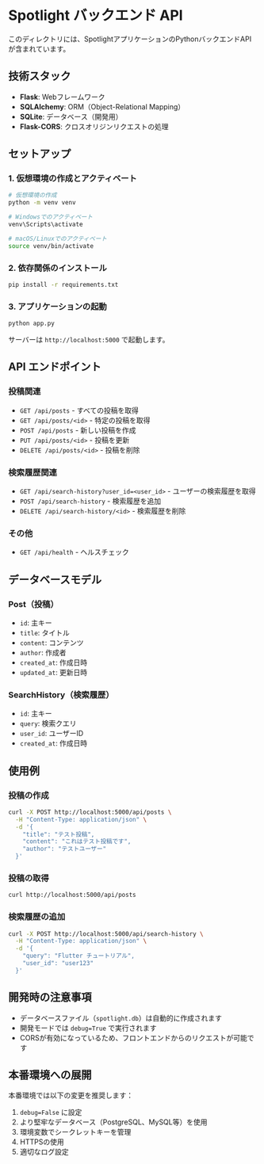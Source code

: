# Spotlight バックエンド API

このディレクトリには、SpotlightアプリケーションのPythonバックエンドAPIが含まれています。

## 技術スタック

- **Flask**: Webフレームワーク
- **SQLAlchemy**: ORM（Object-Relational Mapping）
- **SQLite**: データベース（開発用）
- **Flask-CORS**: クロスオリジンリクエストの処理

## セットアップ

### 1. 仮想環境の作成とアクティベート

```bash
# 仮想環境の作成
python -m venv venv

# Windowsでのアクティベート
venv\Scripts\activate

# macOS/Linuxでのアクティベート
source venv/bin/activate
```

### 2. 依存関係のインストール

```bash
pip install -r requirements.txt
```

### 3. アプリケーションの起動

```bash
python app.py
```

サーバーは `http://localhost:5000` で起動します。

## API エンドポイント

### 投稿関連

- `GET /api/posts` - すべての投稿を取得
- `GET /api/posts/<id>` - 特定の投稿を取得
- `POST /api/posts` - 新しい投稿を作成
- `PUT /api/posts/<id>` - 投稿を更新
- `DELETE /api/posts/<id>` - 投稿を削除

### 検索履歴関連

- `GET /api/search-history?user_id=<user_id>` - ユーザーの検索履歴を取得
- `POST /api/search-history` - 検索履歴を追加
- `DELETE /api/search-history/<id>` - 検索履歴を削除

### その他

- `GET /api/health` - ヘルスチェック

## データベースモデル

### Post（投稿）
- `id`: 主キー
- `title`: タイトル
- `content`: コンテンツ
- `author`: 作成者
- `created_at`: 作成日時
- `updated_at`: 更新日時

### SearchHistory（検索履歴）
- `id`: 主キー
- `query`: 検索クエリ
- `user_id`: ユーザーID
- `created_at`: 作成日時

## 使用例

### 投稿の作成

```bash
curl -X POST http://localhost:5000/api/posts \
  -H "Content-Type: application/json" \
  -d '{
    "title": "テスト投稿",
    "content": "これはテスト投稿です",
    "author": "テストユーザー"
  }'
```

### 投稿の取得

```bash
curl http://localhost:5000/api/posts
```

### 検索履歴の追加

```bash
curl -X POST http://localhost:5000/api/search-history \
  -H "Content-Type: application/json" \
  -d '{
    "query": "Flutter チュートリアル",
    "user_id": "user123"
  }'
```

## 開発時の注意事項

- データベースファイル（`spotlight.db`）は自動的に作成されます
- 開発モードでは `debug=True` で実行されます
- CORSが有効になっているため、フロントエンドからのリクエストが可能です

## 本番環境への展開

本番環境では以下の変更を推奨します：

1. `debug=False` に設定
2. より堅牢なデータベース（PostgreSQL、MySQL等）を使用
3. 環境変数でシークレットキーを管理
4. HTTPSの使用
5. 適切なログ設定